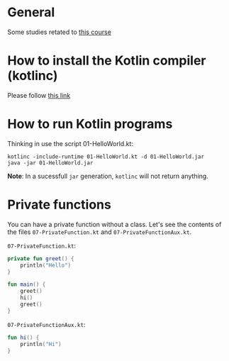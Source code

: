 # General

Some studies retated to [this course](https://www.udemy.com/course/kotlin-for-beginners/)


# How to install the Kotlin compiler (kotlinc)

Please follow [this link](https://www.udemy.com/course/kotlin-for-beginners/)


# How to run Kotlin programs

Thinking in use the script 01-HelloWorld.kt:

```
kotlinc -include-runtime 01-HelloWorld.kt -d 01-HelloWorld.jar
java -jar 01-HelloWorld.jar
```

**Note**: In a sucessfull `jar` generation, `kotlinc` will not return anything.


# Private functions

You can have a private function without a class. Let's see the contents of the files `07-PrivateFunction.kt` and `07-PrivateFunctionAux.kt`.

`07-PrivateFunction.kt`:
```kotlin
private fun greet() {
    println("Hello")
}

fun main() {
    greet()
    hi()
    greet()
}
```

`07-PrivateFunctionAux.kt`:
```kotlin
fun hi() {
    println("Hi")
}
```